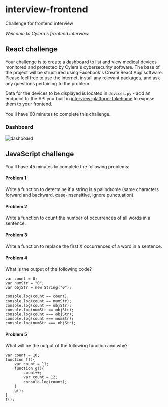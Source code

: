 # interview-frontend
Challenge for frontend interview

*Welcome to Cylera's frontend interview.*

## React challenge

Your challenge is to create a dashboard to list and view medical devices monitored and protected by Cylera's cybersecurity software. The base of the project will be structured using Facebook's Create React App software. Please feel free to use the internet, install any relevant packages, and ask any questions pertaining to the problem.

Data for the devices to be displayed is located in `devices.py` - add an endpoint to the API you built in [interview-platform-takehome](https://github.com/Cylera/interview-platform-take-home) to expose them to your frontend.

You'll have 60 minutes to complete this challenge.

### Dashboard

![dashboard](images/react_challenge_dashboard.png)

## JavaScript challenge

You'll have 45 minutes to complete the following problems:

#### Problem 1

Write a function to determine if a string is a palindrome (same characters forward and backward, case-insensitive, ignore punctuation).

#### Problem 2

Write a function to count the number of occurrences of all words in a sentence.

#### Problem 3

Write a function to replace the first X occurrences of a word in a sentence.

#### Problem 4

What is the output of the following code?

```
var count = 0;
var numStr = "0";
var objStr = new String("0");

console.log(count == count);
console.log(count == numStr);
console.log(count == objStr);
console.log(numStr == objStr);
console.log(count === objStr);
console.log(count === numStr);
console.log(numStr === objStr);
```

#### Problem 5

What will be the output of the following function and why?

```
var count = 10;
function f(){
   	var count = 11;
    function g(){
        count++;
        var count = 12;
        console.log(count);
    }
    g();
}
f();
```
